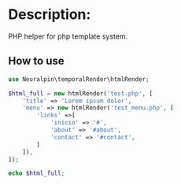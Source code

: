 # Description:
PHP helper for php template system.


## How to use

```php
use Neuralpin\temporalRender\htmlRender;

$html_full = new htmlRender('test.php', [
    'title' => 'Lorem ipsum dolor',
    'menu' => new htmlRender('test_menu.php', [
        'links' =>[
            'inicio' => '#',
            'about' => '#about',
            'contact' => '#contact',
        ]
    ]),
]);

echo $html_full;
```